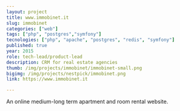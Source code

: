 ```yaml
---
layout: project
title: www.immobinet.it
slug: immobinet
categories: ["web"]
tags: ["php", "postgres","symfony"]
tecnologies: ["php", "apache", "postgres", "redis", "symfony"]
published: true
year: 2015
role: tech-lead/product-lead
description: CRM for real estate agencies
thumb: /img/projects/immobinet/immobinet-small.png
bigimg: /img/projects/nestpick/immobinet.png
link: https://www.immobinet.it

---
```


An online medium-long term apartment and room rental website.
